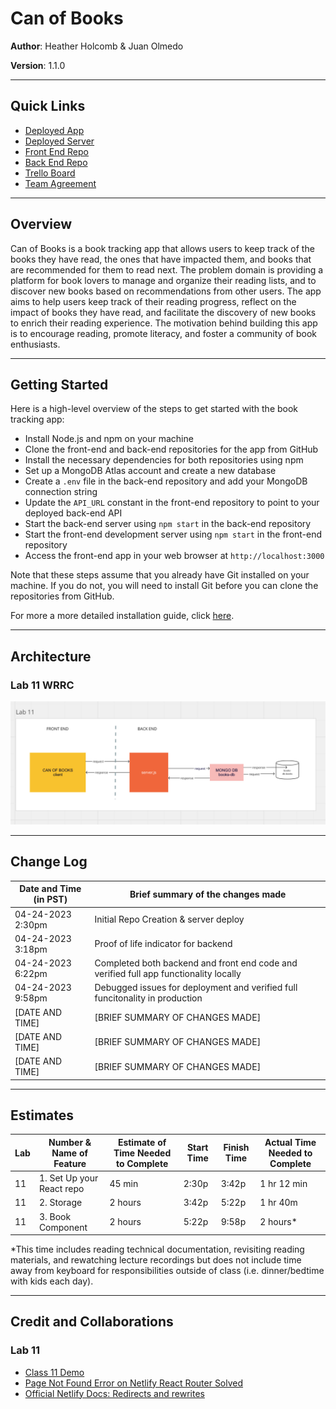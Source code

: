 # Can of Books 

**Author**: Heather Holcomb & Juan Olmedo

**Version**: 1.1.0 

***

## Quick Links

- [Deployed App](https://can-of-books-lab-11.netlify.app/)
- [Deployed Server](https://can-of-books-backend-1g4p.onrender.com)
- [Front End Repo](https://can-of-books-lab-11.netlify.app/)
- [Back End Repo](https://can-of-books-backend-1g4p.onrender.com )
- [Trello Board](https://trello.com/b/Kh1btKiQ/can-of-books)
- [Team Agreement](https://docs.google.com/document/d/16s3W6gLlgHNnYluvPjqSdJSIg6N7Uu-PuS4wnatdupk/edit#)

***

## Overview
Can of Books is a book tracking app that allows users to keep track of the books they have read, the ones that have impacted them, and books that are recommended for them to read next. The problem domain is providing a platform for book lovers to manage and organize their reading lists, and to discover new books based on recommendations from other users. The app aims to help users keep track of their reading progress, reflect on the impact of books they have read, and facilitate the discovery of new books to enrich their reading experience. The motivation behind building this app is to encourage reading, promote literacy, and foster a community of book enthusiasts.

***

## Getting Started

Here is a high-level overview of the steps to get started with the book tracking app:

* Install Node.js and npm on your machine
* Clone the front-end and back-end repositories for the app from GitHub
* Install the necessary dependencies for both repositories using npm
* Set up a MongoDB Atlas account and create a new database
* Create a `.env` file in the back-end repository and add your MongoDB connection string
* Update the `API_URL` constant in the front-end repository to point to your deployed back-end API
* Start the back-end server using `npm start` in the back-end repository
* Start the front-end development server using `npm start` in the front-end repository
* Access the front-end app in your web browser at `http://localhost:3000`

Note that these steps assume that you already have Git installed on your machine. If you do not, you will need to install Git before you can clone the repositories from GitHub.

For more a more detailed installation guide, click [here](getting-started.md).

***

## Architecture

### Lab 11 WRRC
![Web Request Response Diagram](assets/lab11_wrrc.png)

***

## Change Log
| Date and Time (in PST) | Brief summary of the changes made |
| --- | --- |
| 04-24-2023 2:30pm | Initial Repo Creation & server deploy |
| 04-24-2023 3:18pm | Proof of life indicator for backend |
| 04-24-2023 6:22pm | Completed both backend and front end code and verified full app functionality locally |
| 04-24-2023 9:58pm | Debugged issues for deployment and verified full funcitonality in production |
| [DATE AND TIME] | [BRIEF SUMMARY OF CHANGES MADE] |
| [DATE AND TIME] | [BRIEF SUMMARY OF CHANGES MADE] |
| [DATE AND TIME] | [BRIEF SUMMARY OF CHANGES MADE] |

***

## Estimates
| Lab | Number & Name of Feature | Estimate of Time Needed to Complete | Start Time | Finish Time | Actual Time Needed to Complete |
| --- | --- | --- | --- | --- | --- |
| 11 | 1. Set Up your React repo | 45 min | 2:30p | 3:42p | 1 hr 12 min |
| 11 | 2. Storage | 2 hours | 3:42p | 5:22p | 1 hr 40m |
| 11 | 3. Book Component | 2 hours | 5:22p | 9:58p | 2 hours* |

*This time includes reading technical documentation, revisiting reading materials, and rewatching lecture recordings but does not include time away from keyboard for responsibilities outside of class (i.e. dinner/bedtime with kids each day). 

***

## Credit and Collaborations

### Lab 11
- [Class 11 Demo](https://github.com/codefellows/seattle-code-301d98/tree/main/class-11/inclass-demo/backend)
- [Page Not Found Error on Netlify React Router Solved](https://dev.to/rajeshroyal/page-not-found-error-on-netlify-reactjs-react-router-solved-43oa)
- [Official Netlify Docs: Redirects and rewrites](https://docs.netlify.com/routing/redirects/)
